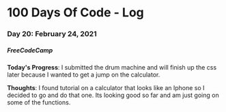# 100 Days Of Code - Log
### Day 20: February 24, 2021
##### FreeCodeCamp 

**Today's Progress**: I submitted the drum machine and will finish up the css later because I wanted to get a jump on the calculator. 

**Thoughts**: I found tutorial on a calculator that looks like an Iphone so I decided to go and do that one. Its looking good so far and am just going on some of the functions. 